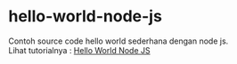 # hello-world-node-js
Contoh source code  hello world sederhana dengan node js. <br>
Lihat tutorialnya : <a href='http://www.asepmaulanaismail.com/2015/01/hello-world-node-js.html' target="_blank">Hello World Node JS</a>
